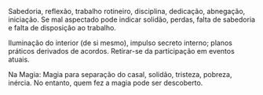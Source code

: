 Sabedoria, reflexão, trabalho rotineiro, disciplina, dedicação, abnegação,
iniciação. Se mal aspectado pode indicar solidão, perdas, falta de sabedoria e
falta de disposição ao trabalho.

  

Iluminação do interior (de si mesmo), impulso secreto interno; planos práticos
derivados de acordos. Retirar-se da participação em eventos atuais.

  

Na Magia: Magia para separação do casal, solidão, tristeza, pobreza, inércia.
No entanto, quem fez a magia pode ser descoberto.

